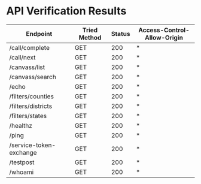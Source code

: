 # API Verification Results

Endpoint | Tried Method | Status | Access-Control-Allow-Origin
--- | --- | --- | ---
/call/complete | GET | 200 | *
/call/next | GET | 200 | *
/canvass/list | GET | 200 | *
/canvass/search | GET | 200 | *
/echo | GET | 200 | *
/filters/counties | GET | 200 | *
/filters/districts | GET | 200 | *
/filters/states | GET | 200 | *
/healthz | GET | 200 | *
/ping | GET | 200 | *
/service-token-exchange | GET | 200 | *
/testpost | GET | 200 | *
/whoami | GET | 200 | *
